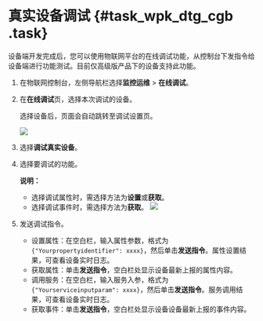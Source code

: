 # 真实设备调试 {#task_wpk_dtg_cgb .task}

设备端开发完成后，您可以使用物联网平台的在线调试功能，从控制台下发指令给设备端进行功能测试。目前仅高级版产品下的设备支持此功能。

1.  在物联网控制台，左侧导航栏选择**监控运维** \> **在线调试**。 
2.  在**在线调试**页，选择本次调试的设备。 

    选择设备后，页面会自动跳转至调试设置页。

    ![](http://static-aliyun-doc.oss-cn-hangzhou.aliyuncs.com/assets/img/79816/154892411634149_zh-CN.png)

3.  选择**调试真实设备**。 
4.  选择要调试的功能。 

    **说明：** 

    -   选择调试属性时，需选择方法为**设置**或**获取**。
    -   选择调试事件时，需选择方法为**获取**。
    ![](http://static-aliyun-doc.oss-cn-hangzhou.aliyuncs.com/assets/img/79816/154892411634150_zh-CN.png)

5.  发送调试指令。 

    -   设置属性：在空白栏，输入属性参数，格式为`{"Yourpropertyidentifier": xxxx}`，然后单击**发送指令**。属性设置结果，可查看设备实时日志。
    -   获取属性：单击**发送指令**，空白栏处显示设备最新上报的属性内容。
    -   调用服务：在空白栏，输入服务入参，格式为`{"Yourserviceinputparam": xxxx}`，然后单击**发送指令**。服务调用结果，可查看设备实时日志。
    -   获取事件：单击**发送指令**，空白栏处显示设备设备最新上报的事件内容。

